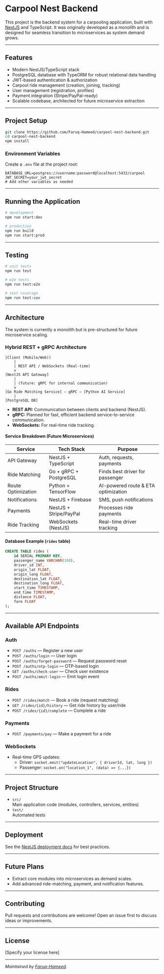# Carpool Nest Backend

This project is the backend system for a carpooling application, built with [NestJS](https://nestjs.com/) and TypeScript. It was originally developed as a monolith and is designed for seamless transition to microservices as system demand grows.

-----

## Features

- Modern NestJS/TypeScript stack
- PostgreSQL database with TypeORM for robust relational data handling
- JWT-based authentication & authorization
- Carpool ride management (creation, joining, tracking)
- User management (registration, profiles)
- Payment integration (Stripe/PayPal-ready)
- Scalable codebase, architected for future microservice extraction

---

## Project Setup

```bash
git clone https://github.com/Faruq-Hameed/carpool-nest-backend.git
cd carpool-nest-backend
npm install
```

### Environment Variables

Create a `.env` file at the project root:

```
DATABASE_URL=postgres://username:password@localhost:5432/carpool
JWT_SECRET=your_jwt_secret
# Add other variables as needed
```

---

## Running the Application

```bash
# development
npm run start:dev

# production
npm run build
npm run start:prod
```

---

## Testing

```bash
# unit tests
npm run test

# e2e tests
npm run test:e2e

# test coverage
npm run test:cov
```

---

## Architecture

The system is currently a monolith but is pre-structured for future microservice scaling.

### Hybrid REST + gRPC Architecture

```
[Client (Mobile/Web)]
    |
    | REST API / WebSockets (Real-time)
    v
[NestJS API Gateway]
    |
    | (future: gRPC for internal communication)
    v
[Go Ride Matching Service] — gRPC — [Python AI Service]
    |
[PostgreSQL DB]
```

- **REST API:** Communication between clients and backend (NestJS).
- **gRPC:** Planned for fast, efficient backend service-to-service communication.
- **WebSockets:** For real-time ride tracking.

#### Service Breakdown (Future Microservices)

| Service           | Tech Stack                  | Purpose                                    |
|-------------------|----------------------------|--------------------------------------------|
| API Gateway       | NestJS + TypeScript        | Auth, requests, payments                   |
| Ride Matching     | Go + gRPC + PostgreSQL     | Finds best driver for passenger            |
| Route Optimization| Python + TensorFlow        | AI-powered route & ETA optimization        |
| Notifications     | NestJS + Firebase          | SMS, push notifications                    |
| Payments          | NestJS + Stripe/PayPal     | Processes ride payments                    |
| Ride Tracking     | WebSockets (NestJS)        | Real-time driver tracking                  |

#### Database Example (`rides` table)
```sql
CREATE TABLE rides (
    id SERIAL PRIMARY KEY,
    passenger_name VARCHAR(100),
    driver_id INT,
    origin_lat FLOAT,
    origin_long FLOAT,
    destination_lat FLOAT,
    destination_long FLOAT,
    start_time TIMESTAMP,
    end_time TIMESTAMP,
    distance FLOAT,
    fare FLOAT
);
```

---

## Available API Endpoints

### Auth

- `POST /auths` — Register a new user
- `POST /auths/login` — User login
- `POST /auths/forget-password` — Request password reset
- `POST /auths/otp-login` — OTP-based login
- `GET /auths/check-user` — Check user existence
- `POST /auths/emit-login` — Emit login event

### Rides

- `POST /rides/match` — Book a ride (request matching)
- `GET /rides/{id}/history` — Get ride history by user/ride
- `POST /rides/{id}/complete` — Complete a ride

### Payments

- `POST /payments/pay` — Make a payment for a ride

### WebSockets

- Real-time GPS updates:  
  - Driver: `socket.emit("updateLocation", { driverId, lat, long })`
  - Passenger: `socket.on("location_1", (data) => {...})`

---

## Project Structure

- `src/`  
  Main application code (modules, controllers, services, entities)
- `test/`  
  Automated tests

---

## Deployment

See the [NestJS deployment docs](https://docs.nestjs.com/deployment) for best practices.

---

## Future Plans

- Extract core modules into microservices as demand scales.
- Add advanced ride-matching, payment, and notification features.

---

## Contributing

Pull requests and contributions are welcome! Open an issue first to discuss ideas or improvements.

---

## License

[Specify your license here]

---

*Maintained by [Faruq-Hameed](https://github.com/Faruq-Hameed).*

